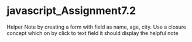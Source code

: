 # javascript_Assignment7.2
Helper Note by creating a form with field as name, age, city. Use a closure concept which on by click to text field it should display the helpful note
